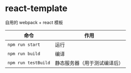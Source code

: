 # react-template
自用的 webpack + react 模板

命令|作用
-|-
`npm run start`|运行
`npm run build`|编译
`npm run testBuild`|静态服务器（用于测试编译后）
